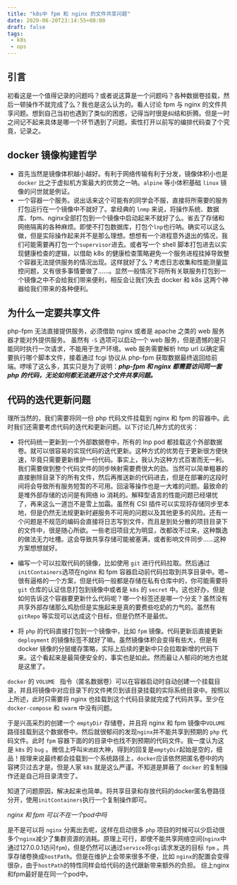 ```yaml
---
title: "k8s中 fpm 和 nginx 的文件共享问题"
date: 2020-06-20T23:14:55+08:00
draft: false
tags:
 - k8s
 - ops
---
```

## 引言
初看这是一个值得记录的问题吗？或者说这算是一个问题吗？各种数据卷挂载，然后一顿操作不就完成了么？我也是这么认为的。看人讨论 fpm 与 nginx 的文件共享问题。想到自己当初也遇到了类似的困惑，记得当时很是纠结和折腾。但是一时之间记不起来具体是哪一个环节遇到了问题。索性打开以前写的编排代码查了个究竟，记录之。

## docker 镜像构建哲学
- 首先当然是镜像体积越小越好。有利于网络传输有利于分发，镜像体积小也是 `docker` 比之于虚拟机方案最大的优势之一呐。`alpine` 等小体积基础 `linux` 镜像的问世就是例证。
- 一个容器一个服务。说出话来这个可能有的同学会不服，直接将所需要的服务打包运行在一个镜像中不就好了。拿经典的 `lnmp` 来说，将操作系统、数据库、fpm、nginx全部打包到一个镜像中启动起来不就好了么。省去了存储和网络隔离的各种麻烦。即使不打包数据库，打包个`lnp`也行呐。确实可以这么做，但是实际操作起来并不是那么理想。想想有一个进程意外退出的情况，我们可能需要再打包一个`supervisor`进去。或者写一个 shell 脚本打包进去以实现健康检查的逻辑，以借助 k8s 的健康检查策略避免一个服务进程挂掉导致整个容器无法提供服务的情况出现。这样就好了么？考虑日志收集和性能测量监控问题，又有很多事情要做了……。显然一般情况下将所有关联服务打包到一个镜像之中不会给我们带来便利，相反会让我们失去 docker 和 k8s 这两个神器给我们带来的各种便利。

## 为什么一定要共享文件

php-fpm 无法直接提供服务，必须借助 nginx 或者是 apache 之类的 web 服务器才能对外提供服务。 虽然有 `-S` 选项可以启动一个 web 服务，但是遗憾的是只能同时执行一次请求，不能用于生产环境。web 服务需要解析 http url 以确定需要执行哪个脚本文件，接着通过 fcgi 协议从 php-fpm 获取数据最终返回给前端。啰嗦了这么多，其实只是为了说明：***php-fpm 和 nginx 都需要访问同一套 php 的代码，无论如何都无法避开这个文件共享问题。***

## 代码的迭代更新问题

理所当然的，我们需要将同一份 php 代码文件挂载到 nginx 和 fpm 的容器中。此时我们还需要考虑代码的迭代和更新问题。以下讨论几种方式的优劣：

- 将代码统一更新到一个外部数据卷中，所有的 lnp pod 都挂载这个外部数据卷。就可以很容易的实现代码的迭代更新。这种方式的优势在于更新很方便快速，毕竟只需要更新维护一份代码。事实上，我认为这种方式百害而无一利。我们需要做到整个代码文件的同步映射需要费很大的劲。当然可以简单粗暴的直接删除目录下的所有文件，然后再推送新的代码进去，但是在部署的这段时间将会导致所有服务短暂的不可用。回滚等操作也是一大难的问题。最致命的是堆外部存储的访问是有网络 io 消耗的。解释型语言的性能问题已经堪忧了，再来这么一道岂不是雪上加霜。虽然有 CSI 插件可以实现将存储同步至本地，但是仍然无法规更新时避服务不可用的问题以及其他更多的风险。还有一个问题是不规范的编码会直接将日志写到文件，而且是到处分散的项目目录下的文件中，很是随心所欲。一些老旧项目尤为明显，改都改不过来，这种飘逸的做法无力吐槽。这会导致共享存储可能被塞满，或者影响文件同步……这种方案想想就好。

- 编写一个可以拉取代码的镜像，比如使用 `git` 进行代码拉取。然后通过`initContainers`选项在nginx 和 fpm 容器启动前代码拉取到共享目录中。嗯~很有逼格的一个方案，但是代码一般都是存储在私有仓库中的，你可能需要将 `git` 仓库的认证信息打包到镜像中或者是 `k8s` 的 `secret` 中。这也好办，但是如何告诉这个容器要更新什么代码呢？哪一个标签还是哪一个分支？虽然没有共享外部存储那么鸡肋但是实施起来是真的要费些吃奶的力气的。虽然有 `gitRepo` 等实现可以达成这个目标，但是仍然不是最优。

- 将 `php` 的代码直接打包到一个镜像中，比如 `fpm` 镜像。代码更新后直接更新 `deployment` 的镜像标签不就好了嘛。虽然镜像体积会变得有些大，但是有 docker 镜像的分层缓存策略，实际上后续的更新中只会拉取新增的代码下来。这个看起来是最简便安全的，事实也是如此。然而最让人郁闷的地方也就是这里了。

`docker` 的 `VOLUME ` 指令（匿名数据卷）可以在容器启动时自动创建一个挂载目录，并且将镜像中对应目录下的文件拷贝到该目录挂载的实际系统目录中。按照以上所述，此时只需要将 nginx 也挂载到这个代码目录就完成了代码共享。至少在`docker-compose` 和 `swarm` 中没有问题。

于是兴高采烈的创建一个 `emptyDir` 存储卷，并且将 nginx 和 fpm 镜像中`VOLUME`路径挂载到这个数据卷中。然后就很郁闷的发现`nginx`并不能共享到预期的 `php` 代码文件。此时 `fpm` 容器下面的的目录中也找不到预期的代码文件。我一度认为这是 `k8s` 的 `bug` 。微信上呼叫`宋进超`大神，得到的回复是`emptyDir`起始是空的，细品！按理来说最终都会挂载到一个系统路径上，`docker`应该依然把匿名卷中的内容拷贝过去才是。但是人家 `k8s` 就是这么严谨。不知道是屏蔽了 `docker` 的复制操作还是自己将目录清空了。

知道了问题原因，解决起来也简单。将共享目录和存放代码的docker匿名卷路径分开，使用`initContainers`执行一个复制操作即可。


*nginx 和 fpm 可以不在一个pod中吗*

是不是可以将 `nginx` 分离出去呢，这样在启动很多 `php` 项目的时候可以少启动很多个`nginx`减少了集群资源的消耗。原理上可行，即使不能共享网络空间(`nginx`中通过127.0.0.1访问`fpm`)，但是仍然可以通过`service`将`cgi`请求发送的目标 `fpm` 。共享存储卷换成`hostPath`。但是在维护上会带来很多不便，比如  `nginx`的配置会变得很杂，由于`hostPath`的特性同样会给代码的迭代跟新带来额外的负担。
综上nginx和fpm最好是在同一个pod中。